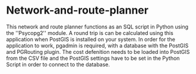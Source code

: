 # Network-and-route-planner
This network and route planner functions as an SQL script in Python using the ''Psycopg2'' module. A round trip is can be calculated using this application when PostGIS is installed on your system. In order for the application to work, pgadmin is required, with a database with the PostGIS and PGRouting plugin. The cost defenition needs to be loaded into PostGIS from the CSV file and the PostGIS settings have to be set in the Python Script in order to connect to the database. 
